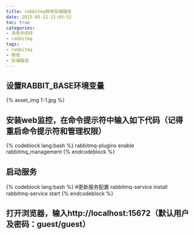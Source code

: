 ```yaml
---
title: rabbitmq修改存储路径
date: 2015-05-12 21:03:52
toc: true
categories:
- 消息中间件
- rabbitmq
tags:
- rabbitmq
- 修改
- 存储路径
---
```


## 设置RABBIT_BASE环境变量

{% asset_img 1-1.jpg %}

<!-- more -->

## 安装web监控，在命令提示符中输入如下代码（记得重启命令提示符和管理权限）

{% codeblock lang:bash %}
rabbitmq-plugins enable rabbitmq_management
{% endcodeblock %}

## 启动服务

{% codeblock lang:bash %}
#更新服务配置
rabbitmq-service install
rabbitmq-service start
{% endcodeblock %}

## 打开浏览器，输入http://localhost:15672（默认用户及密码：guest/guest）
